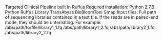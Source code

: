 Targeted Clinical Pipeline built in Ruffus
    Required installation:
	Python 2.7.8	
	Python Ruffus Library
	TransAbyss
	BioBloomTool
	Gmap
    Input files:
	Full path of sequencing libraries contained in a text file. If the reads are in paired-end mode, they should be unternating. For example:
	/abs/path/to/file/library1_1.fq
	/abs/path/library1_2.fq
	/abs/path/library2_1.fq
	/abs/path/library2_2.fq
